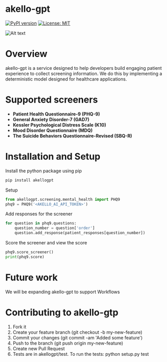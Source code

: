 # akello-gpt
[![PyPI version](https://badge.fury.io/py/akellogpt.svg)](https://badge.fury.io/py/akellogpt)
[![License: MIT](https://img.shields.io/badge/License-MIT-yellow.svg)](https://opensource.org/licenses/MIT)


![Alt text](/banner.jpg "akello-gpt")

# Overview
akello-gpt is a service designed to help developers build engaging patient experience to collect screening information. We do this by implementing a deterministic model designed for healthcare applications. 

# Supported screeners
* **Patient Health Questionnaire-9 (PHQ-9)** 
* **General Anxiety Disorder-7 (GAD7)**
* **Kessler Psychological Distress Scale (K10)**
* **Mood Disorder Questionnaire (MDQ)**
* **The Suicide Behaviors Questionnaire-Revised (SBQ-R)**


# Installation and Setup

Install the python package using pip
```bash
pip install akellogpt
```

Setup
```python
from akellogpt.screening.mental_health import PHQ9
phq9 = PHQ9('<AKELLO_AI_API_TOKEN>')
```

Add responses for the screener
```python
for question in phq9.questions:
    question_number = question['order']    
    question.add_response(patient_responses[question_number])
```

Score the screener and view the score
```python
phq9.score_screener()
print(phq9.score) 
```

# Future work
We will be expanding akello-gpt to support Workflows

# Contributing to akello-gtp
1. Fork it
2. Create your feature branch (git checkout -b my-new-feature)
3. Commit your changes (git commit -am 'Added some feature')
4. Push to the branch (git push origin my-new-feature)
5. Create new Pull Request
6. Tests are in akellogpt/test. To run the tests: python setup.py test
